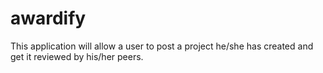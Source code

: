 # awardify
This application will allow a user to post a project he/she has created and get it reviewed by his/her peers.
